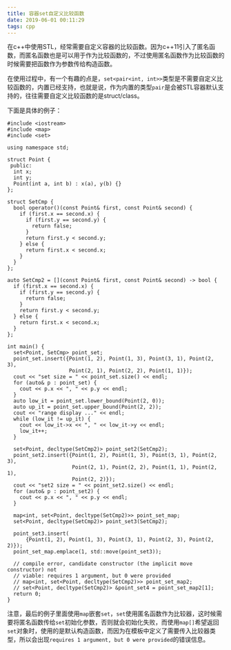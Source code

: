 ```yaml
---
title: 容器set自定义比较函数
date: 2019-06-01 00:11:29
tags: cpp
---
```


在c++中使用STL，经常需要自定义容器的比较函数。因为c++11引入了匿名函数，而匿名函数也是可以用于作为比较函数的，不过使用匿名函数作为比较函数的时候需要把函数作为参数传给构造函数。

在使用过程中，有一个有趣的点是，`set<pair<int, int>>`类型是不需要自定义比较函数的，内置已经支持，也就是说，作为内置的类型`pair`是会被STL容器默认支持的，往往需要自定义比较函数的是struct/class。

下面是具体的例子：
```
#include <iostream>
#include <map>
#include <set>

using namespace std;

struct Point {
 public:
  int x;
  int y;
  Point(int a, int b) : x(a), y(b) {}
};

struct SetCmp {
  bool operator()(const Point& first, const Point& second) {
    if (first.x == second.x) {
      if (first.y == second.y) {
        return false;
      }
      return first.y < second.y;
    } else {
      return first.x < second.x;
    }
  }
};

auto SetCmp2 = [](const Point& first, const Point& second) -> bool {
  if (first.x == second.x) {
    if (first.y == second.y) {
      return false;
    }
    return first.y < second.y;
  } else {
    return first.x < second.x;
  }
};

int main() {
  set<Point, SetCmp> point_set;
  point_set.insert({Point(1, 2), Point(1, 3), Point(3, 1), Point(2, 3),
                    Point(2, 1), Point(2, 2), Point(1, 1)});
  cout << "set size = " << point_set.size() << endl;
  for (auto& p : point_set) {
    cout << p.x << ", " << p.y << endl;
  }
  auto low_it = point_set.lower_bound(Point(2, 0));
  auto up_it = point_set.upper_bound(Point(2, 2));
  cout << "range display ..." << endl;
  while (low_it != up_it) {
    cout << low_it->x << ", " << low_it->y << endl;
    low_it++;
  }

  set<Point, decltype(SetCmp2)> point_set2(SetCmp2);
  point_set2.insert({Point(1, 2), Point(1, 3), Point(3, 1), Point(2, 3),
                     Point(2, 1), Point(2, 2), Point(1, 1), Point(2, 1),
                     Point(2, 2)});
  cout << "set2 size = " << point_set2.size() << endl;
  for (auto& p : point_set2) {
    cout << p.x << ", " << p.y << endl;
  }

  map<int, set<Point, decltype(SetCmp2)>> point_set_map;
  set<Point, decltype(SetCmp2)> point_set3(SetCmp2);

  point_set3.insert(
      {Point(1, 2), Point(1, 3), Point(3, 1), Point(2, 3), Point(2, 2)});
  point_set_map.emplace(1, std::move(point_set3));

  // compile error, candidate constructor (the implicit move constructor) not
  // viable: requires 1 argument, but 0 were provided
  // map<int, set<Point, decltype(SetCmp2)>> point_set_map2;
  // set<Point, decltype(SetCmp2)> &point_set4 = point_set_map2[1];
  return 0;
}
```

注意，最后的例子里面使用`map`嵌套`set`，`set`使用匿名函数作为比较器，这时候需要将匿名函数传给`set`初始化参数，否则就会初始化失败，而使用`map[]`希望返回`set`对象时，使用的是默认构造函数，而因为在模板中定义了需要传入比较器类型，所以会出现`requires 1 argument, but 0 were provided`的错误信息。